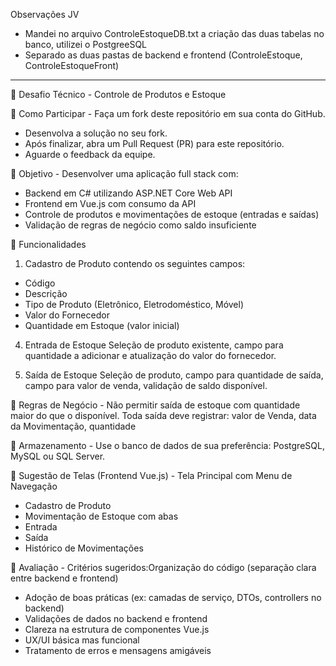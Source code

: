 Observações JV

- Mandei no arquivo ControleEstoqueDB.txt a criação das duas tabelas no banco, utilizei o PostgreeSQL
- Separado as duas pastas de backend e frontend (ControleEstoque, ControleEstoqueFront)

----------------------------------------------------------------------------------------------------------------------------------------------------------------------------

💼 Desafio Técnico - Controle de Produtos e Estoque

📌 Como Participar - Faça um fork deste repositório em sua conta do GitHub.
- Desenvolva a solução no seu fork.
- Após finalizar, abra um Pull Request (PR) para este repositório.
- Aguarde o feedback da equipe.

🎯 Objetivo - Desenvolver uma aplicação full stack com:
- Backend em C# utilizando ASP.NET Core Web API
- Frontend em Vue.js com consumo da API
- Controle de produtos e movimentações de estoque (entradas e saídas)
- Validação de regras de negócio como saldo insuficiente

🧠 Funcionalidades
1. Cadastro de Produto contendo os seguintes campos:
- Código
- Descrição
- Tipo de Produto (Eletrônico, Eletrodoméstico, Móvel)
- Valor do Fornecedor
- Quantidade em Estoque (valor inicial)

4. Entrada de Estoque
Seleção de produto existente, campo para quantidade a adicionar e atualização do valor do fornecedor.

5. Saída de Estoque
Seleção de produto, campo para quantidade de saída, campo para valor de venda, validação de saldo disponível.

🧪 Regras de Negócio - Não permitir saída de estoque com quantidade maior do que o disponível. Toda saída deve registrar: valor de Venda, data da Movimentação, quantidade

💾 Armazenamento - Use o banco de dados de sua preferência: PostgreSQL, MySQL ou SQL Server.

🧰 Sugestão de Telas (Frontend Vue.js) - Tela Principal com Menu de Navegação
- Cadastro de Produto
- Movimentação de Estoque com abas
- Entrada
- Saída
- Histórico de Movimentações                                                                                                                                                                                                                           

📝 Avaliação - Critérios sugeridos:Organização do código (separação clara entre backend e frontend)
- Adoção de boas práticas (ex: camadas de serviço, DTOs, controllers no backend)
- Validações de dados no backend e frontend			
- Clareza na estrutura de componentes Vue.js
- UX/UI básica mas funcional
- Tratamento de erros e mensagens amigáveis
